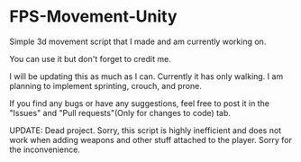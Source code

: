 # FPS-Movement-Unity
Simple 3d movement script that I made and am currently working on. 


You can use it but don't forget to credit me.


I will be updating this as much as I can. Currently it has only walking.
I am planning to implement sprinting, crouch, and prone. 

If you find any bugs or have any suggestions, feel free to post it in the "Issues" and "Pull requests"(Only for changes to code) tab.

 UPDATE: Dead project. Sorry, this script is highly inefficient and does not work when adding weapons and other stuff attached to the player. Sorry for the inconvenience.
